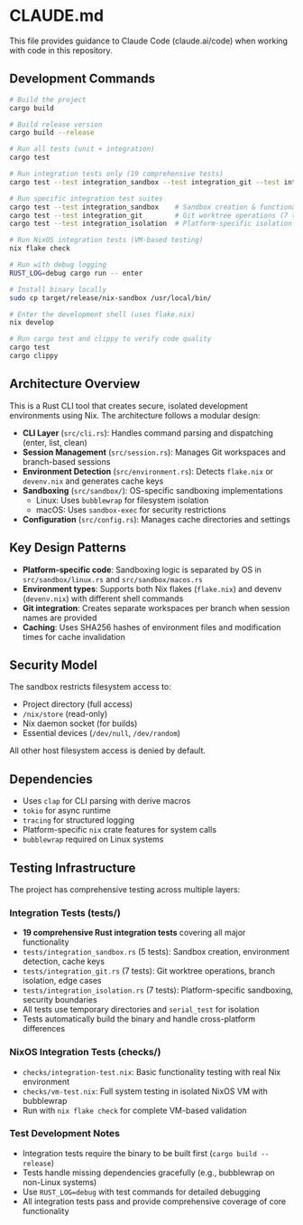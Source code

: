 # CLAUDE.md

This file provides guidance to Claude Code (claude.ai/code) when working with code in this repository.

## Development Commands

```bash
# Build the project
cargo build

# Build release version
cargo build --release

# Run all tests (unit + integration)
cargo test

# Run integration tests only (19 comprehensive tests)
cargo test --test integration_sandbox --test integration_git --test integration_isolation

# Run specific integration test suites
cargo test --test integration_sandbox    # Sandbox creation & functionality (5 tests)
cargo test --test integration_git        # Git worktree operations (7 tests)  
cargo test --test integration_isolation  # Platform-specific isolation (7 tests)

# Run NixOS integration tests (VM-based testing)
nix flake check

# Run with debug logging
RUST_LOG=debug cargo run -- enter

# Install binary locally
sudo cp target/release/nix-sandbox /usr/local/bin/

# Enter the development shell (uses flake.nix)
nix develop

# Run cargo test and clippy to verify code quality
cargo test
cargo clippy
```

## Architecture Overview

This is a Rust CLI tool that creates secure, isolated development environments using Nix. The architecture follows a modular design:

- **CLI Layer** (`src/cli.rs`): Handles command parsing and dispatching (enter, list, clean)
- **Session Management** (`src/session.rs`): Manages Git workspaces and branch-based sessions
- **Environment Detection** (`src/environment.rs`): Detects `flake.nix` or `devenv.nix` and generates cache keys
- **Sandboxing** (`src/sandbox/`): OS-specific sandboxing implementations
  - Linux: Uses `bubblewrap` for filesystem isolation
  - macOS: Uses `sandbox-exec` for security restrictions
- **Configuration** (`src/config.rs`): Manages cache directories and settings

## Key Design Patterns

- **Platform-specific code**: Sandboxing logic is separated by OS in `src/sandbox/linux.rs` and `src/sandbox/macos.rs`
- **Environment types**: Supports both Nix flakes (`flake.nix`) and devenv (`devenv.nix`) with different shell commands
- **Git integration**: Creates separate workspaces per branch when session names are provided
- **Caching**: Uses SHA256 hashes of environment files and modification times for cache invalidation

## Security Model

The sandbox restricts filesystem access to:
- Project directory (full access)
- `/nix/store` (read-only)
- Nix daemon socket (for builds)
- Essential devices (`/dev/null`, `/dev/random`)

All other host filesystem access is denied by default.

## Dependencies

- Uses `clap` for CLI parsing with derive macros
- `tokio` for async runtime
- `tracing` for structured logging
- Platform-specific `nix` crate features for system calls
- `bubblewrap` required on Linux systems

## Testing Infrastructure

The project has comprehensive testing across multiple layers:

### Integration Tests (tests/)
- **19 comprehensive Rust integration tests** covering all major functionality
- `tests/integration_sandbox.rs` (5 tests): Sandbox creation, environment detection, cache keys
- `tests/integration_git.rs` (7 tests): Git worktree operations, branch isolation, edge cases
- `tests/integration_isolation.rs` (7 tests): Platform-specific sandboxing, security boundaries
- All tests use temporary directories and `serial_test` for isolation
- Tests automatically build the binary and handle cross-platform differences

### NixOS Integration Tests (checks/)
- `checks/integration-test.nix`: Basic functionality testing with real Nix environment
- `checks/vm-test.nix`: Full system testing in isolated NixOS VM with bubblewrap
- Run with `nix flake check` for complete VM-based validation

### Test Development Notes
- Integration tests require the binary to be built first (`cargo build --release`)
- Tests handle missing dependencies gracefully (e.g., bubblewrap on non-Linux systems)
- Use `RUST_LOG=debug` with test commands for detailed debugging
- All integration tests pass and provide comprehensive coverage of core functionality